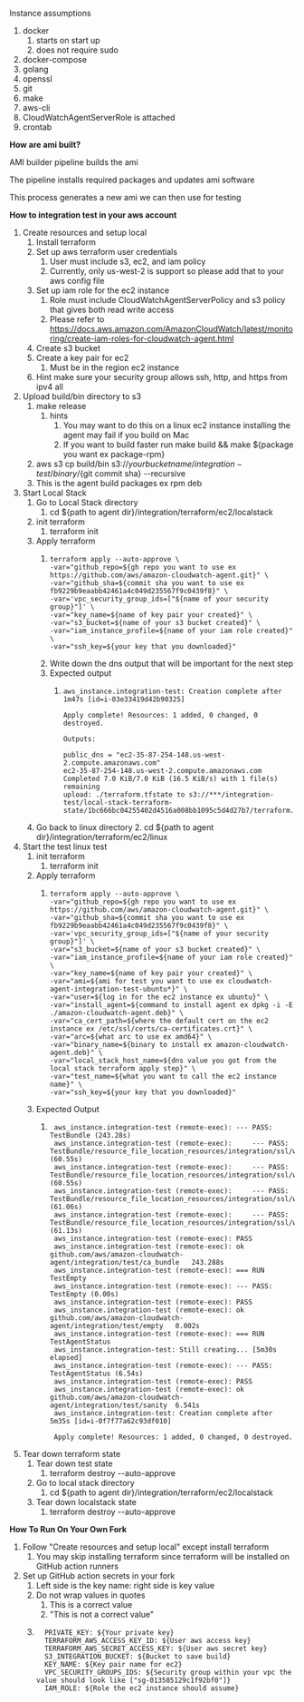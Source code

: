 Instance assumptions

1. docker
   1. starts on start up
   2. does not require sudo
2. docker-compose
3. golang
4. openssl
5. git
6. make
7. aws-cli
8. CloudWatchAgentServerRole is attached
9. crontab

**How are ami built?**

AMI builder pipeline builds the ami

The pipeline installs required packages and updates ami software

This process generates a new ami we can then use for testing

**How to integration test in your aws account**
1. Create resources and setup local
   1. Install terraform
   2. Set up aws terraform user credentials
      1. User must include s3, ec2, and iam policy
      2. Currently, only us-west-2 is support so please add that to your aws config file
   3. Set up iam role for the ec2 instance
      1. Role must include CloudWatchAgentServerPolicy and s3 policy that gives both read write access
      2. Please refer to https://docs.aws.amazon.com/AmazonCloudWatch/latest/monitoring/create-iam-roles-for-cloudwatch-agent.html
   4. Create s3 bucket
   5. Create a key pair for ec2
      1. Must be in the region ec2 instance
   6. Hint make sure your security group allows ssh, http, and https from ipv4 all
2. Upload build/bin directory to s3
   1. make release
      1. hints
         1. You may want to do this on a linux ec2 instance installing the agent may fail if you build on Mac
         2. If you want to build faster run make build && make ${package you want ex package-rpm}
   2. aws s3 cp build/bin s3://${your bucket name}/integration-test/binary/${git commit sha} --recursive
   3. This is the agent build packages ex rpm deb
3. Start Local Stack
   1. Go to Local Stack directory
      1. cd ${path to agent dir}/integration/terraform/ec2/localstack
   2. init terraform
      1. terraform init
   3. Apply terraform
      1. ```
         terraform apply --auto-approve \
         -var="github_repo=${gh repo you want to use ex https://github.com/aws/amazon-cloudwatch-agent.git}" \
         -var="github_sha=${commit sha you want to use ex fb9229b9eaabb42461a4c049d235567f9c0439f8}" \
         -var='vpc_security_group_ids=["${name of your security group}"]' \
         -var="key_name=${name of key pair your created}" \
         -var="s3_bucket=${name of your s3 bucket created}" \
         -var="iam_instance_profile=${name of your iam role created}" \
         -var="ssh_key=${your key that you downloaded}"
         ```
      2. Write down the dns output that will be important for the next step
      3. Expected output 
         1. ```
            aws_instance.integration-test: Creation complete after 1m47s [id=i-03e33419d42b90325]

            Apply complete! Resources: 1 added, 0 changed, 0 destroyed.

            Outputs:

            public_dns = "ec2-35-87-254-148.us-west-2.compute.amazonaws.com"
            ec2-35-87-254-148.us-west-2.compute.amazonaws.com
            Completed 7.0 KiB/7.0 KiB (16.5 KiB/s) with 1 file(s) remaining
            upload: ./terraform.tfstate to s3://***/integration-test/local-stack-terraform-state/1bc666bc04255402d4516a008bb1095c5d4d27b7/terraform.tfstate
            ```
   4. Go back to linux directory
      2. cd ${path to agent dir}/integration/terraform/ec2/linux
4. Start the test linux test
   1. init terraform
      1. terraform init
   2. Apply terraform
      1. ```
         terraform apply --auto-approve \
         -var="github_repo=${gh repo you want to use ex https://github.com/aws/amazon-cloudwatch-agent.git}" \
         -var="github_sha=${commit sha you want to use ex fb9229b9eaabb42461a4c049d235567f9c0439f8}" \
         -var='vpc_security_group_ids=["${name of your security group}"]' \
         -var="s3_bucket=${name of your s3 bucket created}" \
         -var="iam_instance_profile=${name of your iam role created}" \
         -var="key_name=${name of key pair your created}" \
         -var="ami=${ami for test you want to use ex cloudwatch-agent-integration-test-ubuntu*}" \
         -var="user=${log in for the ec2 instance ex ubuntu}" \
         -var="install_agent=${command to install agent ex dpkg -i -E ./amazon-cloudwatch-agent.deb}" \
         -var="ca_cert_path=${where the default cert on the ec2 instance ex /etc/ssl/certs/ca-certificates.crt}" \
         -var="arc=${what arc to use ex amd64}" \
         -var="binary_name=${binary to install ex amazon-cloudwatch-agent.deb}" \
         -var="local_stack_host_name=${dns value you got from the local stack terraform apply step}" \
         -var="test_name=${what you want to call the ec2 instance name}" \
         -var="ssh_key=${your key that you downloaded}"
         ```
   3. Expected Output
      1. ```
          aws_instance.integration-test (remote-exec): --- PASS: TestBundle (243.28s)
          aws_instance.integration-test (remote-exec):     --- PASS: TestBundle/resource_file_location_resources/integration/ssl/with/combine/bundle_find_target_false (60.55s)
          aws_instance.integration-test (remote-exec):     --- PASS: TestBundle/resource_file_location_resources/integration/ssl/without/bundle/http_find_target_false (60.55s)
          aws_instance.integration-test (remote-exec):     --- PASS: TestBundle/resource_file_location_resources/integration/ssl/with/original/bundle_find_target_true (61.06s)
          aws_instance.integration-test (remote-exec):     --- PASS: TestBundle/resource_file_location_resources/integration/ssl/without/bundle_find_target_true (61.13s)
          aws_instance.integration-test (remote-exec): PASS
          aws_instance.integration-test (remote-exec): ok  	github.com/aws/amazon-cloudwatch-agent/integration/test/ca_bundle	243.288s
          aws_instance.integration-test (remote-exec): === RUN   TestEmpty
          aws_instance.integration-test (remote-exec): --- PASS: TestEmpty (0.00s)
          aws_instance.integration-test (remote-exec): PASS
          aws_instance.integration-test (remote-exec): ok  	github.com/aws/amazon-cloudwatch-agent/integration/test/empty	0.002s
          aws_instance.integration-test (remote-exec): === RUN   TestAgentStatus
          aws_instance.integration-test: Still creating... [5m30s elapsed]
          aws_instance.integration-test (remote-exec): --- PASS: TestAgentStatus (6.54s)
          aws_instance.integration-test (remote-exec): PASS
          aws_instance.integration-test (remote-exec): ok  	github.com/aws/amazon-cloudwatch-agent/integration/test/sanity	6.541s
          aws_instance.integration-test: Creation complete after 5m35s [id=i-0f7f77a62c93df010]

          Apply complete! Resources: 1 added, 0 changed, 0 destroyed.         
         ```
5. Tear down terraform state
   1. Tear down test state
      1. terraform destroy --auto-approve
   2. Go to local stack directory
      1. cd ${path to agent dir}/integration/terraform/ec2/localstack
   3. Tear down localstack state
      1. terraform destroy --auto-approve

**How To Run On Your Own Fork**
1. Follow "Create resources and setup local" except install terraform
   1. You may skip installing terraform since terraform will be installed on GitHub action runners
2. Set up GitHub action secrets in your fork
   1. Left side is the key name: right side is key value
   2. Do not wrap values in quotes
      1. This is a correct value
      2. "This is not a correct value"
   3. ```
        PRIVATE_KEY: ${Your private key}
        TERRAFORM_AWS_ACCESS_KEY_ID: ${User aws access key}
        TERRAFORM_AWS_SECRET_ACCESS_KEY: ${User aws secret key}
        S3_INTEGRATION_BUCKET: ${Bucket to save build}
        KEY_NAME: ${Key pair name for ec2}
        VPC_SECURITY_GROUPS_IDS: ${Security group within your vpc the value should look like ["sg-013585129c1f92bf0"]}
        IAM_ROLE: ${Role the ec2 instance should assume}
        ```